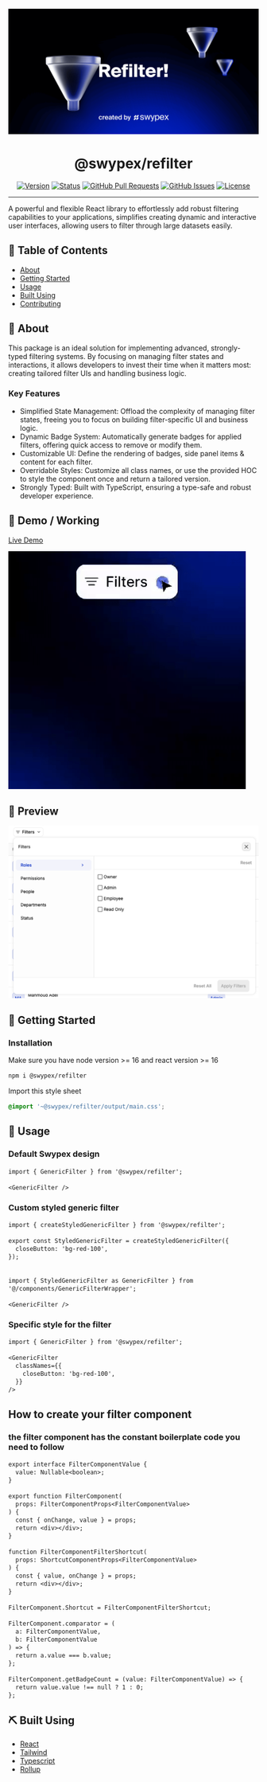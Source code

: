 [![Logo](./src/assets/emblem.png)](https://www.npmjs.com/package/@swypex/refilter)

<h1 align="center">@swypex/refilter</h1>

<div align="center">

[![Version](https://img.shields.io/npm/v/@swypex/refilter.svg)](https://www.npmjs.com/package/@swypex/refilter)
[![Status](https://img.shields.io/badge/status-active-success.svg)](https://github.com/useswype/refilter/)
[![GitHub Pull Requests](https://img.shields.io/github/issues-pr/useswype/refilter)](https://github.com/useswype/refilter/pulls)
[![GitHub Issues](https://img.shields.io/github/issues/useswype/refilter)](https://github.com/useswype/refilter/issues)
[![License](https://img.shields.io/badge/license-MIT-blue.svg)](/LICENSE)

</div>

---


A powerful and flexible React library to effortlessly add robust filtering capabilities to your applications, simplifies
creating dynamic and interactive user interfaces, allowing users to filter through large datasets easily.

## 📝 Table of Contents

- [About](#-about)
- [Getting Started](#-getting-started)
- [Usage](#-usage)
- [Built Using](#-built-using)
- [Contributing](https://github.com/useswype/refilter/graphs/contributors)

## 🧐 About

This package is an ideal solution for implementing advanced, strongly-typed filtering systems. By focusing on managing
filter states and interactions, it allows developers to invest their time when it matters most: creating tailored
filter UIs and handling business logic.

### Key Features

- Simplified State Management: Offload the complexity of managing filter states, freeing you to focus on building
  filter-specific UI and business logic.
- Dynamic Badge System: Automatically generate badges for applied filters, offering quick access to remove or modify
  them.
- Customizable UI: Define the rendering of badges, side panel items & content for each filter.
- Overridable Styles: Customize all class names, or use the provided HOC to style the component once and return a
  tailored version.
- Strongly Typed: Built with TypeScript, ensuring a type-safe and robust developer experience.

## 🎥 Demo / Working
[Live Demo](https://refilter.swypex.com)


![Working](./src/assets/demo.gif)

## 💭 Preview

![Working](./src/assets/preview.png)

## 🏁 Getting Started

### Installation

Make sure you have node version >= 16 and react version >= 16

```bash
npm i @swypex/refilter
``` 

Import this style sheet

```css
@import '~@swypex/refilter/output/main.css';
```

## 🎈 Usage

### Default Swypex design

```tsx
import { GenericFilter } from '@swypex/refilter';

<GenericFilter />
```

### Custom styled generic filter

```tsx
import { createStyledGenericFilter } from '@swypex/refilter';

export const StyledGenericFilter = createStyledGenericFilter({
  closeButton: 'bg-red-100',
});


import { StyledGenericFilter as GenericFilter } from '@/components/GenericFilterWrapper';

<GenericFilter />
```

### Specific style for the filter

```tsx
import { GenericFilter } from '@swypex/refilter';

<GenericFilter
  classNames={{
    closeButton: 'bg-red-100',
  }}
/>
```

## How to create your filter component

### the filter component has the constant boilerplate code you need to follow

```tsx
export interface FilterComponentValue {
  value: Nullable<boolean>;
}

export function FilterComponent(
  props: FilterComponentProps<FilterComponentValue>
) {
  const { onChange, value } = props;
  return <div></div>;
}

function FilterComponentFilterShortcut(
  props: ShortcutComponentProps<FilterComponentValue>
) {
  const { value, onChange } = props;
  return <div></div>;
}

FilterComponent.Shortcut = FilterComponentFilterShortcut;

FilterComponent.comparator = (
  a: FilterComponentValue,
  b: FilterComponentValue
) => {
  return a.value === b.value;
};

FilterComponent.getBadgeCount = (value: FilterComponentValue) => {
  return value.value !== null ? 1 : 0;
};
```

## ⛏️ Built Using

- [React](https://react.dev/)
- [Tailwind](https://tailwindcss.com/)
- [Typescript](https://www.typescriptlang.org/)
- [Rollup](https://rollupjs.org/)

